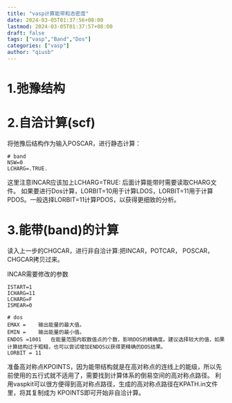 ```yaml
---
title: "vasp计算能带和态密度"
date: 2024-03-05T01:37:56+08:00
lastmod: 2024-03-05T01:37:57+08:00
draft: false
tags: ["vasp","Band","Dos"]
categories: ["vasp"]
author: "qiusb"
---
```


# 1.弛豫结构


# 2.自洽计算(scf)
将弛豫后结构作为输入POSCAR，进行静态计算：
```
# band
NSW=0    
LCHARG=.TRUE.
```
这里注意INCAR应该加上LCHARG=TRUE: 后面计算能带时需要读取CHARG文件。
如果要进行Dos计算，LORBIT=10用于计算LDOS，LORBIT=11用于计算PDOS。一般选择LORBIT=11计算PDOS，以获得更细致的分析。


# 3.能带(band)的计算
读入上一步的CHGCAR，进行非自洽计算:把INCAR，POTCAR， POSCAR，CHGCAR拷贝过来。

INCAR需要修改的参数
```
ISTART=1
ICHARG=11
LCHARG=F
ISMEAR=0

# dos
EMAX =    输出能量的最大值。
EMIN =    输出能量的最小值。
ENDOS =1001   在能量范围内取数值点的个数，影响DOS的精确度。建议选择较大的值，如果计算结构过于粗糙，也可以尝试增加ENDOS以获得更精确的DOS结果。
LORBIT = 11
```
准备高对称点KPOINTS，因为能带结构就是在高对称点的连线上的能级，所以先前使用的五行式就不适用了，需要找到计算体系的倒易空间的高对称点路径。
利用vaspkit可以很方便得到高对称点路径，生成的高对称点路径在KPATH.in文件里，将其复制成为 KPOINTS即可开始非自洽计算。



